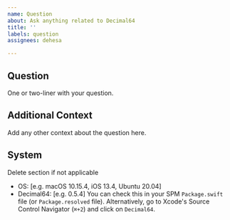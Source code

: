 ```yaml
---
name: Question
about: Ask anything related to Decimal64
title: ''
labels: question
assignees: dehesa

---
```


## Question
One or two-liner with your question.

## Additional Context
Add any other context about the question here.

## System
Delete section if not applicable
 - OS: [e.g. macOS 10.15.4, iOS 13.4, Ubuntu 20.04]
 - Decimal64: [e.g. 0.5.4]
   You can check this in your SPM `Package.swift` file (or `Package.resolved` file). Alternatively, go to Xcode's Source Control Navigator (`⌘+2`) and click on `Decimal64`.
